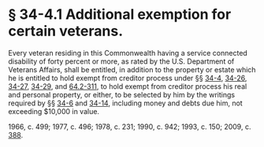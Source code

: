 # § 34-4.1 Additional exemption for certain veterans.

<p>Every veteran residing in this Commonwealth having a service connected disability of forty percent or more, as rated by the U.S. Department of Veterans Affairs, shall be entitled, in addition to the property or estate which he is entitled to hold exempt from creditor process under §§ <a href='http://law.lis.virginia.gov/vacode/34-4/'>34-4</a>, <a href='http://law.lis.virginia.gov/vacode/34-26/'>34-26</a>, <a href='http://law.lis.virginia.gov/vacode/34-27/'>34-27</a>, <a href='http://law.lis.virginia.gov/vacode/34-29/'>34-29</a>, and <a href='http://law.lis.virginia.gov/vacode/64.2-311/'>64.2-311</a>, to hold exempt from creditor process his real and personal property, or either, to be selected by him by the writings required by §§ <a href='http://law.lis.virginia.gov/vacode/34-6/'>34-6</a> and <a href='http://law.lis.virginia.gov/vacode/34-14/'>34-14</a>, including money and debts due him, not exceeding $10,000 in value.</p><p>1966, c. 499; 1977, c. 496; 1978, c. 231; 1990, c. 942; 1993, c. 150; 2009, c. <a href='http://lis.virginia.gov/cgi-bin/legp604.exe?091+ful+CHAP0388'>388</a>.</p>